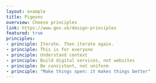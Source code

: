 ```yaml
---
layout: example
title: Pigeons
overview: Cheese principles
link: https://www.gov.uk/design-principles
featured: true
principles:
- principle: Iterate. Then iterate again.
- principle: This is for everyone
- principle: Understand context
- principle: Build digital services, not websites
- principle: Be consistent, not uniform
- principle: "Make things open: it makes things better"
---
```

